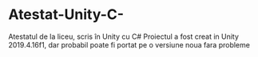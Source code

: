 # Atestat-Unity-C-
Atestatul de la liceu, scris în Unity cu C#
Proiectul a fost creat in Unity 2019.4.16f1, dar probabil poate fi portat pe o versiune noua fara probleme
